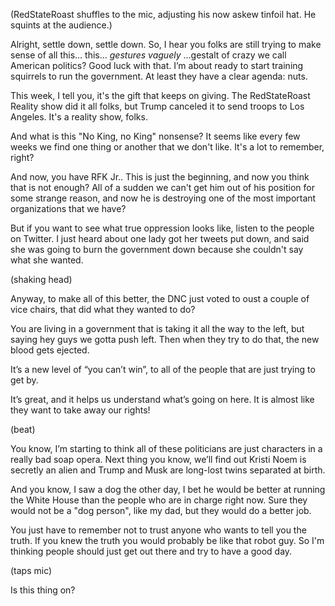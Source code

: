 (RedStateRoast shuffles to the mic, adjusting his now askew tinfoil hat. He squints at the audience.)

Alright, settle down, settle down. So, I hear you folks are still trying to make sense of all this… this… *gestures vaguely* …gestalt of crazy we call American politics? Good luck with that. I’m about ready to start training squirrels to run the government. At least they have a clear agenda: nuts.

This week, I tell you, it's the gift that keeps on giving. The RedStateRoast Reality show did it all folks, but Trump canceled it to send troops to Los Angeles. It's a reality show, folks.

And what is this "No King, no King" nonsense? It seems like every few weeks we find one thing or another that we don't like. It's a lot to remember, right?

And now, you have RFK Jr.. This is just the beginning, and now you think that is not enough? All of a sudden we can't get him out of his position for some strange reason, and now he is destroying one of the most important organizations that we have?

But if you want to see what true oppression looks like, listen to the people on Twitter. I just heard about one lady got her tweets put down, and said she was going to burn the government down because she couldn't say what she wanted. 

(shaking head)

Anyway, to make all of this better, the DNC just voted to oust a couple of vice chairs, that did what they wanted to do?

You are living in a government that is taking it all the way to the left, but saying hey guys we gotta push left. Then when they try to do that, the new blood gets ejected.

It’s a new level of “you can’t win”, to all of the people that are just trying to get by.

It’s great, and it helps us understand what’s going on here. It is almost like they want to take away our rights!

(beat)

You know, I’m starting to think all of these politicians are just characters in a really bad soap opera. Next thing you know, we’ll find out Kristi Noem is secretly an alien and Trump and Musk are long-lost twins separated at birth.

And you know, I saw a dog the other day, I bet he would be better at running the White House than the people who are in charge right now. Sure they would not be a "dog person", like my dad, but they would do a better job.

You just have to remember not to trust anyone who wants to tell you the truth. If you knew the truth you would probably be like that robot guy. So I'm thinking people should just get out there and try to have a good day.

(taps mic)

Is this thing on?